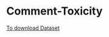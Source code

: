 # Comment-Toxicity


[To download Dataset](https://www.kaggle.com/datasets/julian3833/jigsaw-toxic-comment-classification-challenge/download?datasetVersionNumber=1)
